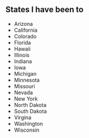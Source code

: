 ## States I have been to

- Arizona
- California
- Colorado
- Florida
- Hawaii
- Illinois
- Indiana
- Iowa
- Michigan
- Minnesota
- Missouri
- Nevada
- New York
- North Dakota
- South Dakota
- Virgina
- Washington
- Wisconsin
